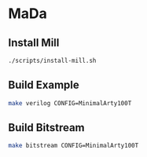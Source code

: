 # MaDa

## Install Mill

```bash
./scripts/install-mill.sh
```

## Build Example

```bash
make verilog CONFIG=MinimalArty100T
```

## Build Bitstream

```bash
make bitstream CONFIG=MinimalArty100T
```

